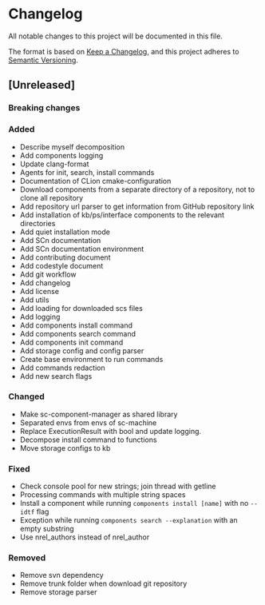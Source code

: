 # Changelog

All notable changes to this project will be documented in this file.

The format is based on [Keep a Changelog](https://keepachangelog.com/en/1.0.0/),
and this project adheres to [Semantic Versioning](https://semver.org/spec/v2.0.0.html).

## [Unreleased]

### Breaking changes

### Added

- Describe myself decomposition
- Add components logging
- Update clang-format
- Agents for init, search, install commands
- Documentation of CLion cmake-configuration
- Download components from a separate directory of a repository, not to clone all repository 
- Add repository url parser to get information from GitHub repository link
- Add installation of kb/ps/interface components to the relevant directories
- Add quiet installation mode
- Add SCn documentation
- Add SCn documentation environment
- Add contributing document
- Add codestyle document
- Add git workflow
- Add changelog
- Add license
- Add utils
- Add loading for downloaded scs files
- Add logging
- Add components install command
- Add components search command
- Add components init command
- Add storage config and config parser
- Create base environment to run commands
- Add commands redaction 
- Add new search flags

### Changed

- Make sc-component-manager as shared library
- Separated envs from envs of sc-machine
- Replace ExecutionResult with bool and update logging.
- Decompose install command to functions
- Move storage configs to kb

### Fixed

- Check console pool for new strings; join thread with getline
- Processing commands with multiple string spaces
- Install a component while running `components install [name]` with no `--idtf` flag
- Exception while running `components search --explanation` with an empty substring
- Use nrel_authors instead of nrel_author

### Removed

- Remove svn dependency
- Remove trunk folder when download git repository
- Remove storage parser
